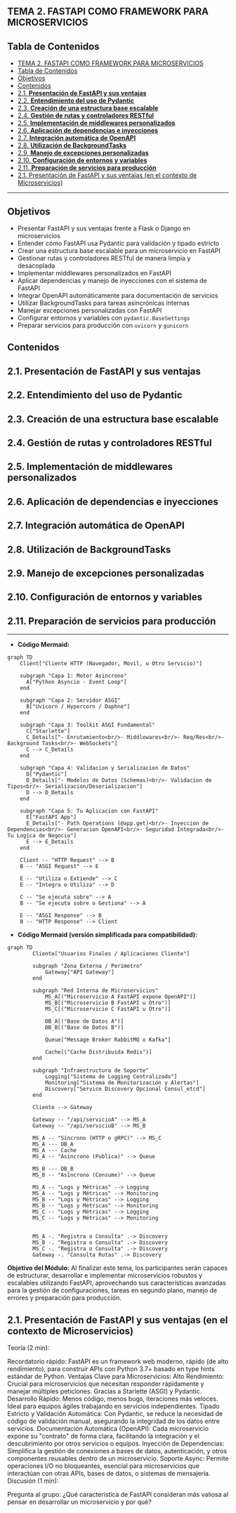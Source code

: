 ## TEMA 2. FASTAPI COMO FRAMEWORK PARA MICROSERVICIOS

## Tabla de Contenidos

- [TEMA 2. FASTAPI COMO FRAMEWORK PARA MICROSERVICIOS](#tema-2-fastapi-como-framework-para-microservicios)
- [Tabla de Contenidos](#tabla-de-contenidos)
- [Objetivos](#objetivos)
- [Contenidos](#contenidos)
- [2.1. **Presentación de FastAPI y sus ventajas**](#21-presentación-de-fastapi-y-sus-ventajas)
- [2.2. **Entendimiento del uso de Pydantic**](#22-entendimiento-del-uso-de-pydantic)
- [2.3. **Creación de una estructura base escalable**](#23-creación-de-una-estructura-base-escalable)
- [2.4. **Gestión de rutas y controladores RESTful**](#24-gestión-de-rutas-y-controladores-restful)
- [2.5. **Implementación de middlewares personalizados**](#25-implementación-de-middlewares-personalizados)
- [2.6. **Aplicación de dependencias e inyecciones**](#26-aplicación-de-dependencias-e-inyecciones)
- [2.7. **Integración automática de OpenAPI**](#27-integración-automática-de-openapi)
- [2.8. **Utilización de BackgroundTasks**](#28-utilización-de-backgroundtasks)
- [2.9. **Manejo de excepciones personalizadas**](#29-manejo-de-excepciones-personalizadas)
- [2.10. **Configuración de entornos y variables**](#210-configuración-de-entornos-y-variables)
- [2.11. **Preparación de servicios para producción**](#211-preparación-de-servicios-para-producción)
- [2.1. Presentación de FastAPI y sus ventajas (en el contexto de Microservicios)](#21-presentación-de-fastapi-y-sus-ventajas-en-el-contexto-de-microservicios)

---

## Objetivos

- Presentar FastAPI y sus ventajas frente a Flask o Django en microservicios
- Entender cómo FastAPI usa Pydantic para validación y tipado estricto
- Crear una estructura base escalable para un microservicio en FastAPI
- Gestionar rutas y controladores RESTful de manera limpia y desacoplada
- Implementar middlewares personalizados en FastAPI
- Aplicar dependencias y manejo de inyecciones con el sistema de FastAPI
- Integrar OpenAPI automáticamente para documentación de servicios
- Utilizar BackgroundTasks para tareas asincrónicas internas
- Manejar excepciones personalizadas con FastAPI
- Configurar entornos y variables con `pydantic.BaseSettings`
- Preparar servicios para producción con `uvicorn` y `gunicorn`

## Contenidos

## 2.1. **Presentación de FastAPI y sus ventajas**
## 2.2. **Entendimiento del uso de Pydantic**
## 2.3. **Creación de una estructura base escalable**
## 2.4. **Gestión de rutas y controladores RESTful**
## 2.5. **Implementación de middlewares personalizados**
## 2.6. **Aplicación de dependencias e inyecciones**
## 2.7. **Integración automática de OpenAPI**
## 2.8. **Utilización de BackgroundTasks**
## 2.9. **Manejo de excepciones personalizadas**
## 2.10. **Configuración de entornos y variables**
## 2.11. **Preparación de servicios para producción**


---

* **Código Mermaid:**
  
```mermaid
graph TD
    Client["Cliente HTTP (Navegador, Movil, u Otro Servicio)"]

    subgraph "Capa 1: Motor Asincrono"
      A["Python Asyncio - Event Loop"]
    end

    subgraph "Capa 2: Servidor ASGI"
      B["Uvicorn / Hypercorn / Daphne"]
    end

    subgraph "Capa 3: Toolkit ASGI Fundamental"
      C["Starlette"]
      C_Details["- Enrutamiento<br/>- Middlewares<br/>- Req/Res<br/>- Background Tasks<br/>- WebSockets"]
      C --> C_Details
    end

    subgraph "Capa 4: Validacion y Serializacion de Datos"
      D["Pydantic"]
      D_Details["- Modelos de Datos (Schemas)<br/>- Validacion de Tipos<br/>- Serializacion/Deserializacion"]
      D --> D_Details
    end

    subgraph "Capa 5: Tu Aplicacion con FastAPI"
      E["FastAPI App"]
      E_Details["- Path Operations (@app.get)<br/>- Inyeccion de Dependencias<br/>- Generacion OpenAPI<br/>- Seguridad Integrada<br/>- Tu Logica de Negocio"]
      E --> E_Details
    end

    Client -- "HTTP Request" --> B
    B -- "ASGI Request" --> E

    E -- "Utiliza o Extiende" --> C
    E -- "Integra o Utiliza" --> D

    C -- "Se ejecuta sobre" --> A
    B -- "Se ejecuta sobre o Gestiona" --> A

    E -- "ASGI Response" --> B
    B -- "HTTP Response" --> Client
```



* **Código Mermaid (versión simplificada para compatibilidad):**
```mermaid
graph TD
        Cliente["Usuarios Finales / Aplicaciones Cliente"]

        subgraph "Zona Externa / Perímetro"
            Gateway["API Gateway"]
        end

        subgraph "Red Interna de Microservicios"
            MS_A[("Microservicio A FastAPI expone OpenAPI")]
            MS_B[("Microservicio B FastAPI u Otro")]
            MS_C[("Microservicio C FastAPI u Otro")]

            DB_A[("Base de Datos A")]
            DB_B[("Base de Datos B")]

            Queue["Message Broker RabbitMQ o Kafka"]

            Cache[("Cache Distribuida Redis")]
        end

        subgraph "Infraestructura de Soporte"
            Logging["Sistema de Logging Centralizado"]
            Monitoring["Sistema de Monitorización y Alertas"]
            Discovery["Service Discovery Opcional Consul_etcd"]
        end

        Cliente --> Gateway

        Gateway -- "/api/servicioA" --> MS_A
        Gateway -- "/api/servicioB" --> MS_B

        MS_A -- "Síncrono (HTTP o gRPC)" --> MS_C
        MS_A --- DB_A
        MS_A --- Cache
        MS_A -- "Asíncrono (Publica)" --> Queue

        MS_B --- DB_B
        MS_B -- "Asíncrono (Consume)" --> Queue

        MS_A -- "Logs y Métricas" --> Logging
        MS_A -- "Logs y Métricas" --> Monitoring
        MS_B -- "Logs y Métricas" --> Logging
        MS_B -- "Logs y Métricas" --> Monitoring
        MS_C -- "Logs y Métricas" --> Logging
        MS_C -- "Logs y Métricas" --> Monitoring


        MS_A -. "Registra o Consulta" .-> Discovery
        MS_B -. "Registra o Consulta" .-> Discovery
        MS_C -. "Registra o Consulta" .-> Discovery
        Gateway -. "Consulta Rutas" .-> Discovery
```



**Objetivo del Módulo:** Al finalizar este tema, los participantes serán capaces de estructurar, desarrollar e implementar microservicios robustos y escalables utilizando FastAPI, aprovechando sus características avanzadas para la gestión de configuraciones, tareas en segundo plano, manejo de errores y preparación para producción.

## 2.1. Presentación de FastAPI y sus ventajas (en el contexto de Microservicios) 

Teoría (2 min):

Recordatorio rápido: FastAPI es un framework web moderno, rápido (de alto rendimiento), para construir APIs con Python 3.7+ basado en type hints estándar de Python.
Ventajas Clave para Microservicios:
Alto Rendimiento: Crucial para microservicios que necesitan responder rápidamente y manejar múltiples peticiones. Gracias a Starlette (ASGI) y Pydantic.
Desarrollo Rápido: Menos código, menos bugs, iteraciones más veloces. Ideal para equipos ágiles trabajando en servicios independientes.
Tipado Estricto y Validación Automática: Con Pydantic, se reduce la necesidad de código de validación manual, asegurando la integridad de los datos entre servicios.
Documentación Automática (OpenAPI): Cada microservicio expone su "contrato" de forma clara, facilitando la integración y el descubrimiento por otros servicios o equipos.
Inyección de Dependencias: Simplifica la gestión de conexiones a bases de datos, autenticación, y otros componentes reusables dentro de un microservicio.
Soporte Async: Permite operaciones I/O no bloqueantes, esencial para microservicios que interactúan con otras APIs, bases de datos, o sistemas de mensajería.
Discusión (1 min):

Pregunta al grupo: ¿Qué característica de FastAPI consideran más valiosa al pensar en desarrollar un microservicio y por qué?